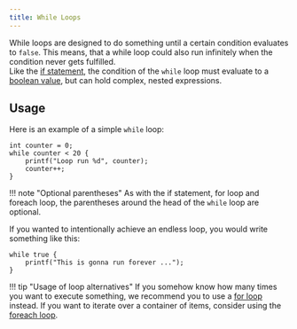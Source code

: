 ```yaml
---
title: While Loops
---
```


While loops are designed to do something until a certain condition evaluates to `false`.
This means, that a while loop could also run infinitely when the condition never gets fulfilled. <br>
Like the [if statement](../if-statements.md), the condition of the `while` loop must evaluate to a
[boolean value](../primitive-types.md#the-bool-data-type), but can hold complex, nested expressions.

## Usage

Here is an example of a simple `while` loop:
```spice
int counter = 0;
while counter < 20 {
	printf("Loop run %d", counter);
	counter++;
}
```

!!! note "Optional parentheses"
    As with the if statement, for loop and foreach loop, the parentheses around the head of the `while` loop are optional.

If you wanted to intentionally achieve an endless loop, you would write something like this:
```spice
while true {
	printf("This is gonna run forever ...");
}
```

!!! tip "Usage of loop alternatives"
    If you somehow know how many times you want to execute something, we recommend you to use a [for loop](../for-loops.md)
    instead. If you want to iterate over a container of items, consider using the [foreach loop](../foreach-loops.md).